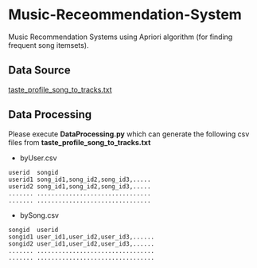 # Music-Receommendation-System
Music Recommendation Systems using Apriori algorithm (for finding frequent song itemsets).

## Data Source
[taste_profile_song_to_tracks.txt](https://www.kaggle.com/c/msdchallenge/data)

## Data Processing
Please execute **DataProcessing.py** which can generate the following csv files from **taste_profile_song_to_tracks.txt**

- byUser.csv
```
userid  songid
userid1 song_id1,song_id2,song_id3,.....
userid2 song_id1,song_id2,song_id3,.....
....... ................................    
....... ................................    
```

- bySong.csv
```
songid  userid
songid1 user_id1,user_id2,user_id3,......
songid2 user_id1,user_id2,user_id3,......
....... .................................
....... .................................
```
